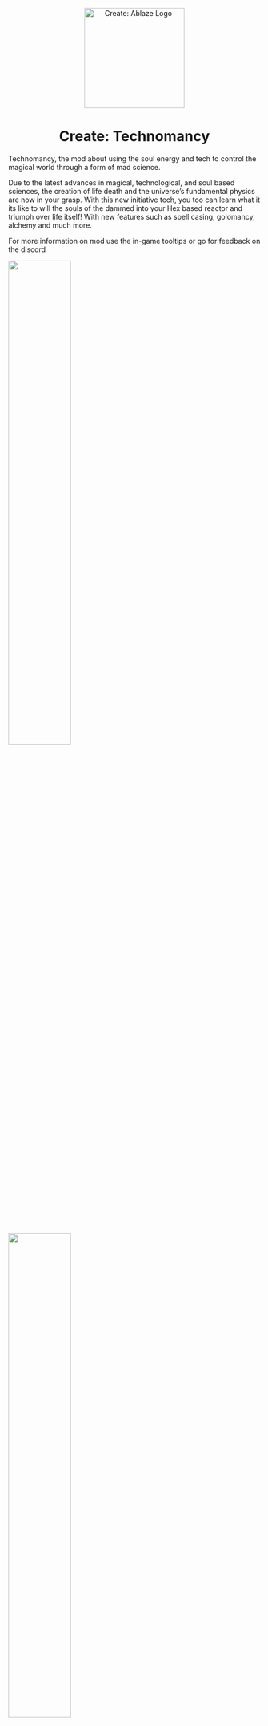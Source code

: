 

<p align="center"><img src="https://user-images.githubusercontent.com/106500067/170905868-c33d367b-cd5a-44b4-bf47-302b45fee682.png" alt="Create: Ablaze Logo" width="200"></p>
<h1 align="center">Create: Technomancy  <br>
 </h1>
 
Technomancy, the mod about using the soul energy and tech to control the magical world through a form of mad science.

Due to the latest advances in magical, technological, and soul based sciences, the creation of life death and the universe’s fundamental physics are now in your grasp. With this new initiative tech, you too can learn what it its like to will the souls of the dammed into your Hex based reactor and triumph over life itself! With new features such as spell casing, golomancy, alchemy and much more.

For more information on mod use the in-game tooltips or go for feedback on the discord

[<img src="https://i.imgur.com/0lLX9Oy.jpg" width="49.78%">](https://github.com/Cosmos616/Technomancy/issues "Report Issues")
[<img src="https://i.imgur.com/aWrjfKJ.jpg" width="49.78%">](https://discord.gg/acQ2tgkW "Feedback & Help")
 
- Support for Minecraft 1.16: Not planned
- Support for Fabric: Not planned

